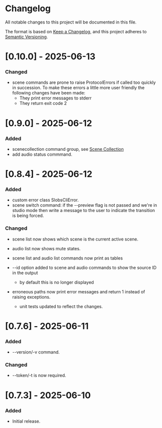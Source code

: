 # Changelog

All notable changes to this project will be documented in this file.

The format is based on [Keep a Changelog](https://keepachangelog.com/en/1.0.0/),
and this project adheres to [Semantic Versioning](https://semver.org/spec/v2.0.0.html).

# [0.10.0] - 2025-06-13

### Changed

-   scene commands are prone to raise ProtocolErrors if called too quickly in succession. To make these errors a little more user friendly the following changes have been made:
    -   They print error messages to stderr
    -   They return exit code 2

# [0.9.0] - 2025-06-12

### Added

-   scenecollection command group, see [Scene Collection](https://github.com/onyx-and-iris/slobs-cli/tree/main?tab=readme-ov-file#scene-collection)
-   add audio status commmand.

# [0.8.4] - 2025-06-12

### Added

-   custom error class SlobsCliError.
-   scene switch command: if the --preview flag is not passed and we're in studio mode then write a message to the user to indicate the transition is being forced.

### Changed

-   scene list now shows which scene is the current active scene.
-   audio list now shows mute states.
-   scene list and audio list commands now print as tables
-   --id option added to scene and audio commands to show the source ID in the output
    -   by default this is no longer displayed

-   erroneous paths now print error messages and return 1 instead of raising exceptions.
    -   unit tests updated to reflect the changes.

# [0.7.6] - 2025-06-11

### Added

-   --version/-v command.

### Changed

-   --token/-t is now required.

# [0.7.3] - 2025-06-10

### Added

-   Initial release.